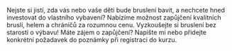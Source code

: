 Nejste si jistí, zda vás nebo vaše děti bude bruslení bavit, a nechcete hned investovat do vlastního vybavení? Nabízíme možnost zapůjčení kvalitních bruslí, helem a chráničů za rozumnou cenu. Vyzkoušejte si bruslení bez starostí o výbavu!
Máte zájem o zapůjčení? Napište mi nebo přidejte konkrétní požadavek do poznámky při registraci do kurzu.
